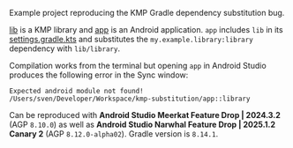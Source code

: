 Example project reproducing the KMP Gradle dependency substitution bug.

[lib](./lib) is a KMP library and [app](./app) is an Android application.
`app` includes `lib` in its [settings.gradle.kts](./app/settings.gradle.kts)
and substitutes the `my.example.library:library` dependency with `lib/library`.

Compilation works from the terminal but opening `app` in Android Studio produces
the following error in the Sync window:

```
Expected android module not found! /Users/sven/Developer/Workspace/kmp-substitution/app::library
```

Can be reproduced with **Android Studio Meerkat Feature Drop | 2024.3.2** (AGP `8.10.0`) 
as well as **Android Studio Narwhal Feature Drop | 2025.1.2 Canary 2** (AGP `8.12.0-alpha02`).
Gradle version is `8.14.1`.
